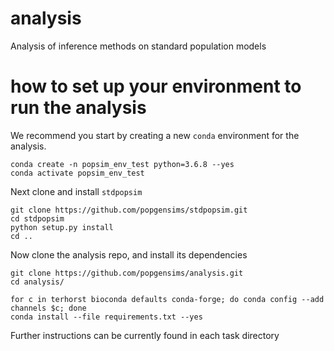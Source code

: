 # analysis
Analysis of inference methods on standard population models

# how to set up your environment to run the analysis
We recommend you start by creating a new `conda` environment for the analysis. 

```
conda create -n popsim_env_test python=3.6.8 --yes
conda activate popsim_env_test
```

Next clone and install `stdpopsim`
```
git clone https://github.com/popgensims/stdpopsim.git
cd stdpopsim
python setup.py install
cd ..
```

Now clone the analysis repo, and install its dependencies
```
git clone https://github.com/popgensims/analysis.git
cd analysis/

for c in terhorst bioconda defaults conda-forge; do conda config --add channels $c; done
conda install --file requirements.txt --yes
````

Further instructions can be currently found in each task directory
